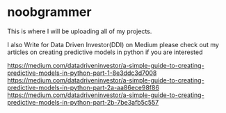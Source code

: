# noobgrammer
This is where I will be uploading all of my projects.

I also Write for Data Driven Investor(DDI) on Medium
please check out my articles on creating predictive models in python if you are interested

https://medium.com/datadriveninvestor/a-simple-guide-to-creating-predictive-models-in-python-part-1-8e3ddc3d7008
https://medium.com/datadriveninvestor/a-simple-guide-to-creating-predictive-models-in-python-part-2a-aa86ece98f86
https://medium.com/datadriveninvestor/a-simple-guide-to-creating-predictive-models-in-python-part-2b-7be3afb5c557
